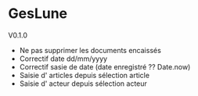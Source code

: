 # GesLune
V0.1.0
 - Ne pas supprimer les documents encaissés
 - Correctif date dd/mm/yyyy
 - Correctif sasie de date (date enregistré ?? Date.now)
 - Saisie d' articles depuis sélection article
 - Saisie d' acteur depuis sélection acteur
